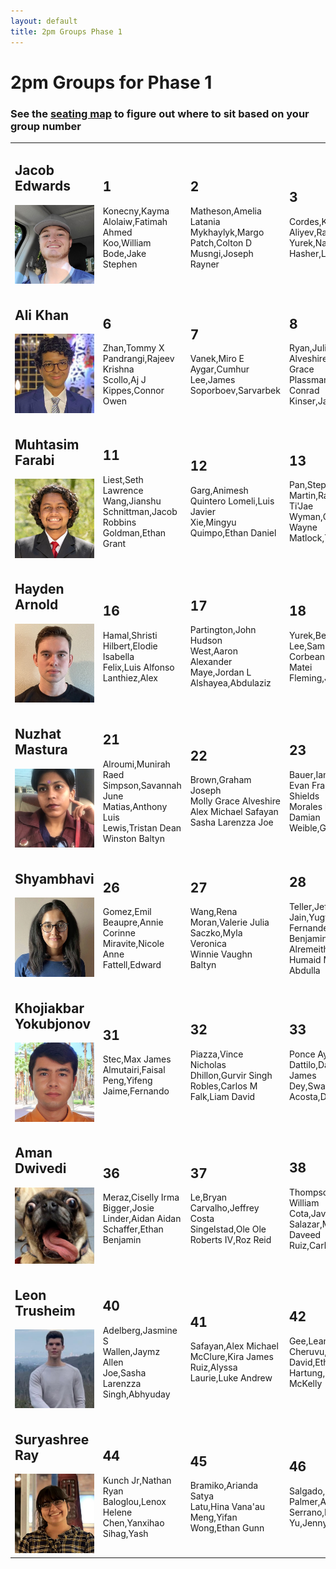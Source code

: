 ```yaml
---
layout: default
title: 2pm Groups Phase 1
---
```


# 2pm Groups for Phase 1

### See the [seating map](../gittings129bseating.png) to figure out where to sit based on your group number


<table>
<tr>
<td>
<h2>Jacob Edwards</h2>
<img src="./../../images/jedwards.jpg" />
</td>
<td>
<h2>1</h2>
Konecny,Kayma<br />
Alolaiw,Fatimah Ahmed<br />
Koo,William<br />
Bode,Jake Stephen<br />
</td>
<td>
<h2>2</h2>
Matheson,Amelia Latania<br />
Mykhaylyk,Margo<br />
Patch,Colton D<br />
Musngi,Joseph Rayner<br />
</td>
<td>
<h2>3</h2>
Cordes,Kari Elin<br />
Aliyev,Ravan<br />
Yurek,Natalie Marie<br />
Hasher,Logan J<br />
</td>
<td>
<h2>4</h2>
Lu,Xiuchen<br />
Buxton,Zay<br />
Scott,Charles Ryst<br />
Cadet,Christophe Alain<br />
</td>
<td>
<h2>5</h2>
Trueblood,Noah Timothy<br />
Windemuth,Tyler Gridley<br />
Khan,Hassan<br />
Christie,Daijon Elaijah<br />
</td>
</tr>
<tr>
<td>
<h2>Ali Khan</h2>
<img src="./../../images/akhan.jpg" />
</td>
<td>
<h2>6</h2>
Zhan,Tommy X<br />
Pandrangi,Rajeev Krishna<br />
Scollo,Aj J<br />
Kippes,Connor Owen<br />
</td>
<td>
<h2>7</h2>
Vanek,Miro E<br />
Aygar,Cumhur<br />
Lee,James<br />
Soporboev,Sarvarbek<br />
</td>
<td>
<h2>8</h2>
Ryan,Julia Elizabeth<br />
Alveshire,Molly Grace<br />
Plassmann,Rhys Conrad<br />
Kinser,Jack R<br />
</td>
<td>
<h2>9</h2>
Chin,Jennifer<br />
McCarville,Ella E<br />
Wang,Ashley M<br />
Anthony Peters<br />
</td>
<td>
<h2>10</h2>
Ware,Priscilla Nicole<br />
Alonso,Vivian Elena<br />
Turpin,Erin Faith<br />
Sher,Noah<br />
</td>
</tr>
<tr>
<td>
<h2>Muhtasim Farabi</h2>
<img src="./../../images/mfarabi.jpg" />
</td>
<td>
<h2>11</h2>
Liest,Seth Lawrence<br />
Wang,Jianshu<br />
Schnittman,Jacob Robbins<br />
Goldman,Ethan Grant<br />
</td>
<td>
<h2>12</h2>
Garg,Animesh<br />
Quintero Lomeli,Luis Javier<br />
Xie,Mingyu<br />
Quimpo,Ethan Daniel<br />
</td>
<td>
<h2>13</h2>
Pan,Stephen<br />
Martin,Ramone Ti'Jae<br />
Wyman,Christopher Wayne<br />
Matlock,Travis W<br />
</td>
<td>
<h2>14</h2>
Valenzuela,Jordan Gabriel<br />
Nunez IV,Neftali<br />
Scott,Joshua James<br />
Silva-Castellanos,Andres<br />
</td>
<td>
<h2>15</h2>
West,Ryan James
Thieu,Chi<br />
Rodriguez,Sebastian<br />
Patel,Manav Dinesh<br />
Penney,Frederic Normand<br />
</td>
</tr>
<tr>
<td>
<h2>Hayden Arnold</h2>
<img src="./../../images/harnold.jpg" />
</td>
<td>
<h2>16</h2>
Hamal,Shristi<br />
Hilbert,Elodie Isabella<br />
Felix,Luis Alfonso<br />
Lanthiez,Alex<br />
</td>
<td>
<h2>17</h2>
Partington,John Hudson<br />
West,Aaron Alexander<br />
Maye,Jordan L<br />
Alshayea,Abdulaziz<br />
</td>
<td>
<h2>18</h2>
Yurek,Ben Ryan<br />
Lee,Sam<br />
Corbeanu,Matei Matei<br />
Fleming,Jordan T<br />
</td>
<td>
<h2>19</h2>
Beas,Alex Alejandro<br />
Adeyemo,Victor Adegboye<br />
Eddy,Sean Luke<br />
Wu,Youcheng<br />
</td>
<td>
<h2>20</h2>
Galup de Zavala,David<br />
Sleet,Kennedy N.<br />
Carpenter,Amy Marie<br />
Silva,Ernesto<br />
</td>
</tr>
<tr>
<td>
<h2>Nuzhat Mastura</h2>
<img src="./../../images/nmastura.jpg" />
</td>
<td>
<h2>21</h2>
Alroumi,Munirah Raed<br />
Simpson,Savannah June<br />
Matias,Anthony Luis<br />
Lewis,Tristan Dean<br />
Winston Baltyn<br />
</td>
<td>
<h2>22</h2>
Brown,Graham Joseph<br />
Molly Grace Alveshire<br />
Alex Michael Safayan<br />
Sasha Larenzza Joe<br />
</td>
<td>
<h2>23</h2>
Bauer,Ian John<br />
Evan Franklin Wu Shields<br />
Morales Rios,Jesus Damian<br />
Weible,Gabriel Glen<br />
</td>
<td>
<h2>24</h2>
Herr,Riley W<br />
Swalwell,Gwendolyn Jane<br />
Choura,Salim<br />
Massey,Elijah Rane<br />
</td>
<td>
<h2>25</h2>
Grassl,Jack Micheal<br />
Reep,Kyle Allen<br />
Loya Jr,Gustavo<br />
Smelser,Kiran John<br />
</td>
</tr>
<tr>
<td>
<h2>Shyambhavi</h2>
<img src="./../../images/shyambhavi.jpg" />
</td>
<td>
<h2>26</h2>
Gomez,Emil<br />
Beaupre,Annie Corinne<br />
Miravite,Nicole Anne<br />
Fattell,Edward<br />
</td>
<td>
<h2>27</h2>
Wang,Rena<br />
Moran,Valerie Julia<br />
Saczko,Myla Veronica<br />
Winnie Vaughn Baltyn<br />
</td>
<td>
<h2>28</h2>
Teller,Jeffrey Blake<br />
Jain,Yugveer<br />
Fernandez,Federico Benjamin<br />
Alremeithi,Mohamad Humaid Mohammed Abdulla<br />
</td>
<td>
<h2>29</h2>
Bhakta,Sohan Rajesh<br />
Biehle,Lydia R<br />
Barnhill,Sonnie Michelle<br />
Willard,Jacob Lee<br />
</td>
<td>
<h2>30</h2>
Findlay,Hugh William<br />
Irowa,Uyi-Osa Gabriel<br />
Chen,Weiming<br />
Xiang,Ray<br />
</td>
</tr>
<tr>
<td>
<h2>Khojiakbar Yokubjonov</h2>
<img src="./../../images/kyokubjonov.jpg" />
</td>
<td>
<h2>31</h2>
Stec,Max James<br />
Almutairi,Faisal<br />
Peng,Yifeng<br />
Jaime,Fernando<br />
</td>
<td>
<h2>32</h2>
Piazza,Vince Nicholas<br />
Dhillon,Gurvir Singh<br />
Robles,Carlos M<br />
Falk,Liam David<br />
</td>
<td>
<h2>33</h2>
Ponce Ayala,Alex<br />
Dattilo,Dawson James<br />
Dey,Swapnaneel<br />
Acosta,Dominick A<br />
</td>
<td>
<h2>34</h2>
Lyu,David<br />
Batz,Arianna<br />
Healey-Stewart,Noelle May<br />
Detemple,Michael<br />
</td>
<td>
<h2>35</h2>
Frazier,Liam Francis<br />
Adair,Wallis Simone<br />
Lopez,Brandon<br />
Fritton,Lucas Anthony<br />
</td>
</tr>
<tr>
<td>
<h2>Aman Dwivedi</h2>
<img src="./../../images/dog.png" />
</td>
<td>
<h2>36</h2>
Meraz,Ciselly Irma<br />
Bigger,Josie<br />
Linder,Aidan Aidan<br />
Schaffer,Ethan Benjamin<br />
</td>
<td>
<h2>37</h2>
Le,Bryan<br />
Carvalho,Jeffrey Costa<br />
Singelstad,Ole Ole<br />
Roberts IV,Roz Reid<br />
</td>
<td>
<h2>38</h2>
Thompson,Spencer William<br />
Cota,Javier Refugio<br />
Salazar,Matthew Daveed<br />
Ruiz,Carlos D<br />
</td>
<td>
<h2>39</h2>
Kirschnerova,Viktoria<br />
Hammons,Abigail B<br />
Piorkowski,Kristin Leigh<br />
Al-Husaini,Abdulwahab Mohammad<br />
</td>
</tr>
<tr>
<td>
<h2>Leon Trusheim</h2>
<img src="./../../images/ltrusheim.jpg" />
</td>
<td>
<h2>40</h2>
Adelberg,Jasmine S<br />
Wallen,Jaymz Allen<br />
Joe,Sasha Larenzza<br />
Singh,Abhyuday<br />
</td>
<td>
<h2>41</h2>
Safayan,Alex Michael<br />
McClure,Kira James<br />
Ruiz,Alyssa<br />
Laurie,Luke Andrew<br />
</td>
<td>
<h2>42</h2>
Gee,Leandra Kate<br />
Cheruvu,Rishi<br />
David,Ethan N<br />
Hartung,Chris McKelly<br />
</td>
<td>
<h2>43</h2>
Lanser,Joseph Lewis<br />
Mauriello,Joey<br />
Albright,Noah R<br />
Alsolami,Abdullah Nafae A<br />
</td>
</tr>
<tr>
<td>
<h2>Suryashree Ray</h2>
<img src="./../../images/sray.jpg" />
</td>
<td>
<h2>44</h2>
Kunch Jr,Nathan Ryan<br />
Baloglou,Lenox Helene<br />
Chen,Yanxihao<br />
Sihag,Yash<br />
</td>
<td>
<h2>45</h2>
Bramiko,Arianda Satya<br />
Latu,Hina Vana'au<br />
Meng,Yifan<br />
Wong,Ethan Gunn<br />
</td>
<td>
<h2>46</h2>
Salgado,Evelyn<br />
Palmer,Anna E<br />
Serrano,Melanie<br />
Yu,Jenny<br />
</td>
<td>
<h2>47</h2>
Kress,Virginia Veronica<br />
Pierson,Kayla N<br />
Villa,Victor<br />
Gomez,Nicholas Richard<br />
</td>
<td>
<h2>48</h2>
Ayaz,Hamad Hamad<br />
Boggs,Ian<br />
Freitas,VIana Jiranee<br />
Hart,Gwen Dorothea<br />
Wells,Tyler Robert<br />
</td>
</tr>
</table>
